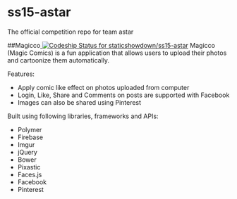 # ss15-astar
The official competition repo for team astar

##Magicco[ ![Codeship Status for staticshowdown/ss15-astar](https://codeship.com/projects/b534f8d0-8590-0132-383c-42544e533c3f/status?branch=master)](https://codeship.com/projects/58783)
Magicco (Magic Comics) is a fun application that allows users to upload their photos and cartoonize them automatically.

Features:

- Apply comic like effect on photos uploaded from computer
- Login, Like, Share and Comments on posts are supported with Facebook
- Images can also be shared using Pinterest

Built using following libraries, frameworks and APIs:

- Polymer
- Firebase
- Imgur
- jQuery
- Bower
- Pixastic
- Faces.js
- Facebook
- Pinterest
